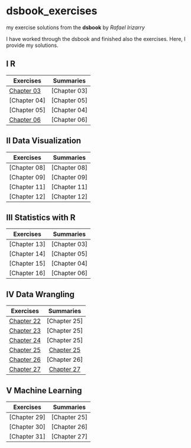 # dsbook_exercises
my exercise solutions from the **dsbook** by *Rafael Irizarry*

I have worked through the dsbook and finished also the exercises. Here, I provide my solutions.

I R
------

 Exercises  |    Summaries  |
----------|:-------------:|
 [Chapter 03](ex_03_r_basics.html) |  [Chapter 03] |
 [Chapter 04] |  [Chapter 05] |
 [Chapter 05] |  [Chapter 04] |
 [Chapter 06](ex_06_importing_data.html) |  [Chapter 06] |

II Data Visualization
------

 Exercises  |    Summaries  |
----------|:-------------:|
 [Chapter 08] |  [Chapter 08] |
 [Chapter 09] |  [Chapter 09] |
 [Chapter 11] |  [Chapter 11] |
 [Chapter 12] |  [Chapter 12] |

III Statistics with R
------

 Exercises  |    Summaries  |
----------|:-------------:|
 [Chapter 13] |  [Chapter 03] |
 [Chapter 14] |  [Chapter 05] |
 [Chapter 15] |  [Chapter 04] |
 [Chapter 16] |  [Chapter 06] |

IV Data Wrangling
------

 Exercises  |    Summaries  |
----------|:-------------:|
 [Chapter 22](ex_22_reshaping_data.html) |  [Chapter 25] |
 [Chapter 23](ex_23_joining_tables.html) |  [Chapter 25] |
 [Chapter 24](ex_24_web_scraping.html) |  [Chapter 25] |
 [Chapter 25](ex_25_string_processing.html) |  [Chapter 25](su_25_string_processing.html) |
 [Chapter 26](ex_26_parsing_dates_and_times.html) | [Chapter 26]  |
 [Chapter 27](ex_27_text_mining.html) | [Chapter 27](su_27_text_mining.html) |

V Machine Learning
------

 Exercises  |    Summaries  |
----------|:-------------:|
 [Chapter 29] | [Chapter 25] |
 [Chapter 30] | [Chapter 26] |
 [Chapter 31] | [Chapter 27] |


